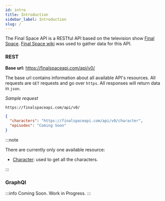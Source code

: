 ```yaml
---
id: intro
title: Introduction
sidebar_label: Introduction
slug: /
---
```



The Final Space API is a RESTful API based on the television show [Final Space](https://en.wikipedia.org/wiki/Final_Space). [Final Space wiki](https://final-space.fandom.com/wiki/Final_Space_Wiki) was used to gather data for this API.

### REST
**Base url:** https://finalspaceapi.com/api/v0/

The base url contains information about all available API's resources.
All requests are `GET` requests and go over `https`. All responses will return data in `json`.

*Sample request*

```
https://finalspaceapi.com/api/v0/
```

```json
{
  "characters": "https://finalspaceapi.com/api/v0/character",
  "episodes": "Coming Soon"
}
```


:::note


There are currently only one available resource:
- [Character](/docs/character): used to get all the characters.

:::

### GraphQl

:::info
Coming Soon. Work in Progress.
:::
